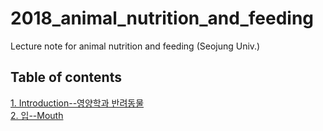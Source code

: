 # 2018_animal_nutrition_and_feeding
Lecture note for animal nutrition and feeding (Seojung Univ.)

## Table of contents
[1. Introduction--영양학과 반려동물](https://youngjunna.github.io/2018/02/02/CANF-Introduction/)  
[2. 입--Mouth](https://youngjunna.github.io/2018/05/02/CANF-Mouth)
